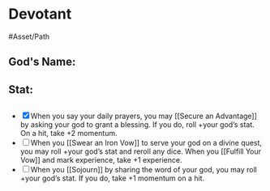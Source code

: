 # Devotant
#Asset/Path 

## God's Name: 
## Stat: 
##

- <input type="checkbox" checked>When you say your daily prayers, you may [[Secure an Advantage]] by asking your god to grant a blessing. If you do, roll +your god’s stat. On a hit, take +2 momentum.
- <input type="checkbox">When you [[Swear an Iron Vow]] to serve your god on a divine quest, you may roll +your god’s stat and reroll any dice. When you [[Fulfill Your Vow]] and mark experience, take +1 experience.
- <input type="checkbox">When you [[Sojourn]] by sharing the word of your god, you may roll +your god’s stat. If you do, take +1 momentum on a hit.
